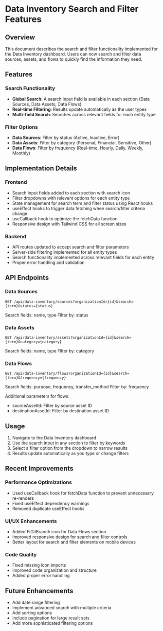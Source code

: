 # Data Inventory Search and Filter Features

## Overview
This document describes the search and filter functionality implemented for the Data Inventory dashboard. Users can now search and filter data sources, assets, and flows to quickly find the information they need.

## Features

### Search Functionality
- **Global Search**: A search input field is available in each section (Data Sources, Data Assets, Data Flows)
- **Real-time Filtering**: Results update automatically as the user types
- **Multi-field Search**: Searches across relevant fields for each entity type

### Filter Options
- **Data Sources**: Filter by status (Active, Inactive, Error)
- **Data Assets**: Filter by category (Personal, Financial, Sensitive, Other)
- **Data Flows**: Filter by frequency (Real-time, Hourly, Daily, Weekly, Monthly)

## Implementation Details

### Frontend
- Search input fields added to each section with search icon
- Filter dropdowns with relevant options for each entity type
- State management for search term and filter status using React hooks
- useEffect hooks to trigger data fetching when search/filter criteria change
- useCallback hook to optimize the fetchData function
- Responsive design with Tailwind CSS for all screen sizes

### Backend
- API routes updated to accept search and filter parameters
- Server-side filtering implemented for all entity types
- Search functionality implemented across relevant fields for each entity
- Proper error handling and validation

## API Endpoints

### Data Sources
```
GET /api/data-inventory/sources?organizationId={id}&search={term}&status={status}
```

Search fields: name, type
Filter by: status

### Data Assets
```
GET /api/data-inventory/assets?organizationId={id}&search={term}&category={category}
```

Search fields: name, type
Filter by: category

### Data Flows
```
GET /api/data-inventory/flows?organizationId={id}&search={term}&frequency={frequency}
```

Search fields: purpose, frequency, transfer_method
Filter by: frequency

Additional parameters for flows:
- sourceAssetId: Filter by source asset ID
- destinationAssetId: Filter by destination asset ID

## Usage
1. Navigate to the Data Inventory dashboard
2. Use the search input in any section to filter by keywords
3. Select a filter option from the dropdown to narrow results
4. Results update automatically as you type or change filters

## Recent Improvements

### Performance Optimizations
- Used useCallback hook for fetchData function to prevent unnecessary re-renders
- Fixed useEffect dependency warnings
- Removed duplicate useEffect hooks

### UI/UX Enhancements
- Added FiGitBranch icon for Data Flows section
- Improved responsive design for search and filter controls
- Better layout for search and filter elements on mobile devices

### Code Quality
- Fixed missing icon imports
- Improved code organization and structure
- Added proper error handling

## Future Enhancements
- Add date range filtering
- Implement advanced search with multiple criteria
- Add sorting options
- Include pagination for large result sets
- Add more sophisticated filtering options

